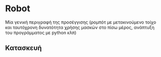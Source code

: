 
# Robot

Μία γενική περιγραφή της προσέγγισης (ρομπότ με μετακινούμενο τοίχο και ταυτόχρονη δυνατότητα χρήσης μασκών στο πίσω μέρος, ανάπτυξη του προγράμματος με python κλπ)

## Κατασκευή

